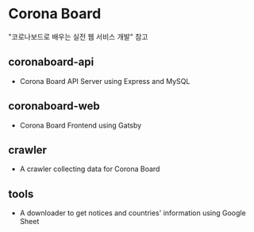 # Corona Board

"코로나보드로 배우는 실전 웹 서비스 개발" 참고

## coronaboard-api

- Corona Board API Server using Express and MySQL

## coronaboard-web

- Corona Board Frontend using Gatsby
  
## crawler

- A crawler collecting data for Corona Board

## tools

- A downloader to get notices and countries' information using Google Sheet
